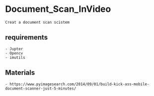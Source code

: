 # Document_Scan_InVideo

    Creat a document scan scistem
    
## requirements

    - Jupter
    - Opencv
    - imutils
    
## Materials

    - https://www.pyimagesearch.com/2014/09/01/build-kick-ass-mobile-document-scanner-just-5-minutes/